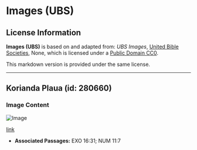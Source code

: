 # Images (UBS)

## License Information

**Images (UBS)** is based on and adapted from: _UBS Images_, [United Bible Societies](https://unitedbiblesocieties.org/), None, which is licensed under a [Public Domain CC0](https://creativecommons.org/public-domain/cc0/).

This markdown version is provided under the same license.



--------------------------------

## Korianda Plaua (id: 280660)

### Image Content

![Image](https://cdn.aquifer.bible/aquifer-content/resources/Media/WEB-0147_coriander_flower.jpg)

[link](https://cdn.aquifer.bible/aquifer-content/resources/Media/WEB-0147_coriander_flower.jpg)

* **Associated Passages:** EXO 16:31; NUM 11:7

